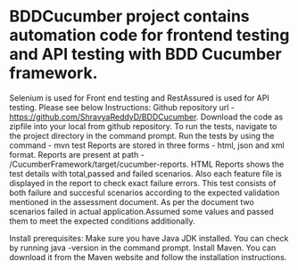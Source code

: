 # BDDCucumber project contains automation code for frontend testing and API testing with BDD Cucumber framework.
Selenium is used for Front end testing and RestAssured is used for API testing.
Please see below Instructions:
Github repository url - https://github.com/ShravyaReddyD/BDDCucumber.
Download the code as zipfile into your local from github repository.
To run the tests, navigate to the project directory in the command prompt.
Run the tests by using the command -  mvn test
Reports are stored in three forms - html, json and xml format.
Reports are present at path - /CucumberFramework/target/cucumber-reports.
HTML Reports shows the test details with total,passed and failed scenarios.
Also each feature file is displayed in the report to check exact failure errors.
This test consists of both failure and succesful scenarios according to the expected validation mentioned in the assessment document.
As per the document two scenarios failed in actual application.Assumed some values and passed them to meet the expected conditions additionally.



Install prerequisites:
Make sure you have Java JDK installed. You can check by running java -version in the command prompt.
Install Maven. You can download it from the Maven website and follow the installation instructions.





